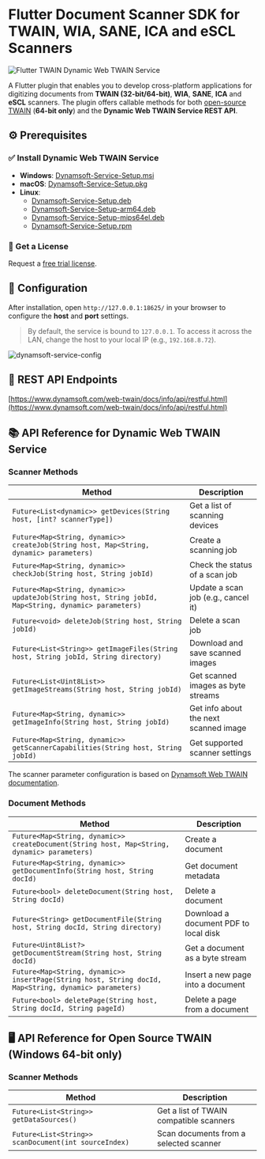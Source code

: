 # Flutter Document Scanner SDK for TWAIN, WIA, SANE, ICA and eSCL Scanners

![Flutter TWAIN Dynamic Web TWAIN Service](https://www.dynamsoft.com/codepool/img/2023/09/flutter-twain-dynamsoft-service.gif)

A Flutter plugin that enables you to develop cross-platform applications for digitizing documents from **TWAIN (32-bit/64-bit)**, **WIA**, **SANE**, **ICA** and **eSCL** scanners. The plugin offers callable methods for both [open-source TWAIN](https://github.com/twain/twain-samples) (**64-bit only**) and the **Dynamic Web TWAIN Service REST API**.

## ⚙️ Prerequisites

### ✅ Install Dynamic Web TWAIN Service

- **Windows**: [Dynamsoft-Service-Setup.msi](https://demo.dynamsoft.com/DWT/DWTResources/dist/DynamsoftServiceSetup.msi)  
- **macOS**: [Dynamsoft-Service-Setup.pkg](https://demo.dynamsoft.com/DWT/DWTResources/dist/DynamsoftServiceSetup.pkg)  
- **Linux**:  
  - [Dynamsoft-Service-Setup.deb](https://demo.dynamsoft.com/DWT/DWTResources/dist/DynamsoftServiceSetup.deb)  
  - [Dynamsoft-Service-Setup-arm64.deb](https://demo.dynamsoft.com/DWT/DWTResources/dist/DynamsoftServiceSetup-arm64.deb)  
  - [Dynamsoft-Service-Setup-mips64el.deb](https://demo.dynamsoft.com/DWT/DWTResources/dist/DynamsoftServiceSetup-mips64el.deb)  
  - [Dynamsoft-Service-Setup.rpm](https://demo.dynamsoft.com/DWT/DWTResources/dist/DynamsoftServiceSetup.rpm)

### 🔑 Get a License

Request a [free trial license](https://www.dynamsoft.com/customer/license/trialLicense/?product=dcv&package=cross-platform).

## 🧩 Configuration

After installation, open `http://127.0.0.1:18625/` in your browser to configure the **host** and **port** settings.

> By default, the service is bound to `127.0.0.1`. To access it across the LAN, change the host to your local IP (e.g., `192.168.8.72`).

![dynamsoft-service-config](https://github.com/yushulx/dynamsoft-service-REST-API/assets/2202306/e2b1292e-dfbd-4821-bf41-70e2847dd51e)


## 📡 REST API Endpoints

[https://www.dynamsoft.com/web-twain/docs/info/api/restful.html](https://www.dynamsoft.com/web-twain/docs/info/api/restful.html)

## 📚 API Reference for Dynamic Web TWAIN Service

### Scanner Methods

| Method | Description |
|--------|-------------|
| `Future<List<dynamic>> getDevices(String host, [int? scannerType])` | Get a list of scanning devices |
| `Future<Map<String, dynamic>> createJob(String host, Map<String, dynamic> parameters)` | Create a scanning job |
| `Future<Map<String, dynamic>> checkJob(String host, String jobId)` | Check the status of a scan job |
| `Future<Map<String, dynamic>> updateJob(String host, String jobId, Map<String, dynamic> parameters)` | Update a scan job (e.g., cancel it) |
| `Future<void> deleteJob(String host, String jobId)` | Delete a scan job |
| `Future<List<String>> getImageFiles(String host, String jobId, String directory)` | Download and save scanned images |
| `Future<List<Uint8List>> getImageStreams(String host, String jobId)` | Get scanned images as byte streams |
| `Future<Map<String, dynamic>> getImageInfo(String host, String jobId)` | Get info about the next scanned image |
| `Future<Map<String, dynamic>> getScannerCapabilities(String host, String jobId)` | Get supported scanner settings |

The scanner parameter configuration is based on [Dynamsoft Web TWAIN documentation](https://www.dynamsoft.com/web-twain/docs/info/api/Interfaces.html#DeviceConfiguration). 


### Document Methods

| Method | Description |
|--------|-------------|
| `Future<Map<String, dynamic>> createDocument(String host, Map<String, dynamic> parameters)` | Create a document |
| `Future<Map<String, dynamic>> getDocumentInfo(String host, String docId)` | Get document metadata |
| `Future<bool> deleteDocument(String host, String docId)` | Delete a document |
| `Future<String> getDocumentFile(String host, String docId, String directory)` | Download a document PDF to local disk |
| `Future<Uint8List?> getDocumentStream(String host, String docId)` | Get a document as a byte stream |
| `Future<Map<String, dynamic>> insertPage(String host, String docId, Map<String, dynamic> parameters)` | Insert a new page into a document |
| `Future<bool> deletePage(String host, String docId, String pageId)` | Delete a page from a document |


## 🖥️ API Reference for Open Source TWAIN (Windows 64-bit only)

### Scanner Methods

| Method | Description |
|--------|-------------|
| `Future<List<String>> getDataSources()` | Get a list of TWAIN compatible scanners |
| `Future<List<String>> scanDocument(int sourceIndex)` | Scan documents from a selected scanner |





    